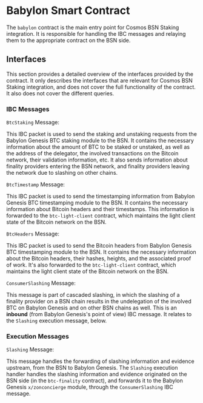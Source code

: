 # Babylon Smart Contract

The `babylon` contract is the main entry point for Cosmos BSN Staking
integration.
It is responsible for handling the IBC messages and relaying them to the
appropriate contract on the BSN side.

## Interfaces

This section provides a detailed overview of the interfaces provided by the
contract.
It only describes the interfaces that are relevant for Cosmos BSN Staking
integration, and does not cover the full functionality of the contract.
It also does not cover the different queries.

### IBC Messages

`BtcStaking` Message:

This IBC packet is used to send the staking and unstaking requests from the
Babylon Genesis BTC staking module to the BSN.
It contains the necessary information about the amount of BTC to be staked or
unstaked, as well as the address of the delegator, the involved transactions on
the Bitcoin network, their validation information, etc.
It also sends information about finality providers entering the BSN network, and
finality providers leaving the network due to slashing on other chains.

`BtcTimestamp` Message:

This IBC packet is used to send the timestamping information from Babylon
Genesis BTC timestamping module to the BSN.
It contains the necessary information about Bitcoin headers and their
timestamps.
This information is forwarded to the `btc-light-client` contract, which
maintains the light client state of the Bitcoin network on the BSN.

`BtcHeaders` Message:

This IBC packet is used to send the Bitcoin headers from Babylon Genesis BTC
timestamping module to the BSN. It contains the necessary information about
the Bitcoin headers, their hashes, heights, and the associated proof of work.
It's also forwarded to the `btc-light-client` contract, which maintains the
light client state of the Bitcoin network on the BSN.

`ConsumerSlashing` Message:

This message is part of cascaded slashing, in which the slashing of a finality
provider on a BSN chain results in the undelegation of the involved BTC on
Babylon Genesis and on other BSN chains as well.
This is an **inbound** (from Babylon Genesis's point of view) IBC message.
It relates to the `Slashing` execution message, below.

### Execution Messages

`Slashing` Message:

This message handles the forwarding of slashing information and evidence
upstream, from the BSN to Babylon Genesis.
The `Slashing` execution handler handles the slashing information and evidence
originated on the BSN side (in the  `btc-finality` contract), and forwards it to
the Babylon Genesis `x/zonconcierge` module, through the `ConsumerSlashing`
IBC message.